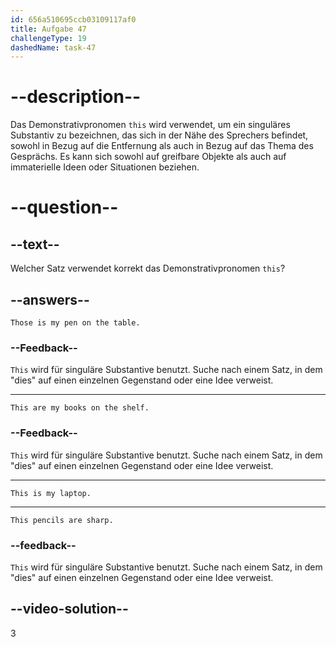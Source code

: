 ```yaml
---
id: 656a510695ccb03109117af0
title: Aufgabe 47
challengeType: 19
dashedName: task-47
---
```


# --description--

Das Demonstrativpronomen `this` wird verwendet, um ein singuläres Substantiv zu bezeichnen, das sich in der Nähe des Sprechers befindet, sowohl in Bezug auf die Entfernung als auch in Bezug auf das Thema des Gesprächs. Es kann sich sowohl auf greifbare Objekte als auch auf immaterielle Ideen oder Situationen beziehen.

# --question--

## --text--

Welcher Satz verwendet korrekt das Demonstrativpronomen `this`?

## --answers--

`Those is my pen on the table.`

### --Feedback--

`This` wird für singuläre Substantive benutzt. Suche nach einem Satz, in dem "dies" auf einen einzelnen Gegenstand oder eine Idee verweist.

---

`This are my books on the shelf.`

### --Feedback--

`This` wird für singuläre Substantive benutzt. Suche nach einem Satz, in dem "dies" auf einen einzelnen Gegenstand oder eine Idee verweist.

---

`This is my laptop.`

---

`This pencils are sharp.`

### --feedback--

`This` wird für singuläre Substantive benutzt. Suche nach einem Satz, in dem "dies" auf einen einzelnen Gegenstand oder eine Idee verweist.

## --video-solution--

3
